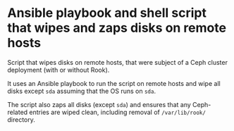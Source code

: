 # Ansible playbook and shell script that wipes and zaps disks on remote hosts
Script that wipes disks on remote hosts, that were subject of a Ceph cluster deployment (with or without Rook).

It uses an Ansible playbook to run the script on remote hosts and wipe all disks except `sda` assuming that the OS runs on `sda`.

The script also zaps all disks (except `sda`) and ensures that any Ceph-related entries are wiped clean, including removal of `/var/lib/rook/` directory. 
